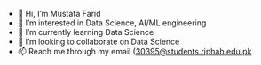 - 👋 Hi, I’m Mustafa Farid
- 👀 I’m interested in Data Science, AI/ML engineering
- 🌱 I’m currently learning Data Science
- 💞️ I’m looking to collaborate on Data Science
- 📫 Reach me through my email (30395@students.riphah.edu.pk
